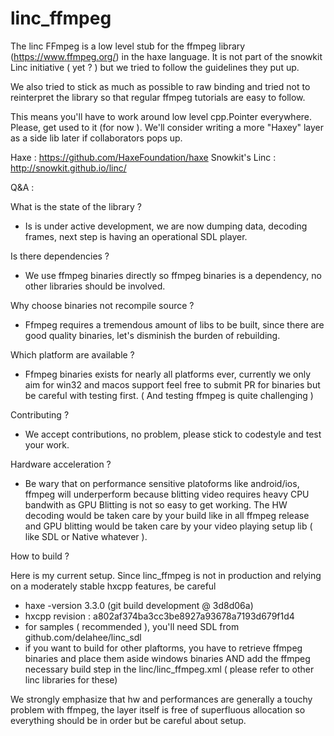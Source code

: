 # linc_ffmpeg

The linc FFmpeg is a low level stub for the ffmpeg library (https://www.ffmpeg.org/) in the haxe language. It is not part of the snowkit Linc initiative ( yet ? ) but we tried to follow the guidelines they put up.

We also tried to stick as much as possible to raw binding and tried not to reinterpret the library so that regular ffmpeg tutorials are easy to follow.

This means you'll have to work around low level cpp.Pointer everywhere. Please, get used to it (for now ). We'll consider writing a more "Haxey" layer as a side lib later if collaborators pops up.

Haxe : https://github.com/HaxeFoundation/haxe
Snowkit's Linc : http://snowkit.github.io/linc/

Q&A :

What is the state of the library ?
- Is is under active development, we are now dumping data, decoding frames, next step is having an operational SDL player.

Is there dependencies ?
- We use ffmpeg binaries directly so ffmpeg binaries is a dependency, no other libraries should be involved.

Why choose binaries not recompile source ?
- Ffmpeg requires a tremendous amount of libs to be built, since there are good quality binaries, let's disminish the burden of rebuilding.

Which platform are available ?
- Ffmpeg binaries exists for nearly all platforms ever, currently we only aim for win32 and macos support feel free to submit PR for binaries but be careful with testing first. ( And testing ffmpeg is quite challenging )

Contributing ?
- We accept contributions, no problem, please stick to codestyle and test your work.

Hardware acceleration ? 
- Be wary that on performance sensitive platoforms like android/ios, ffmpeg will underperform because blitting video requires heavy CPU bandwith as GPU Blitting is not so easy to get working. The HW decoding would be taken care by your build like in all ffmpeg release and GPU blitting would be taken care by your video playing setup lib ( like SDL or Native whatever ). 

How to build ?

Here is my current setup. Since linc_ffmpeg is not in production and relying on a moderately stable hxcpp features, be careful 
- haxe -version
3.3.0 (git build development @ 3d8d06a)
- hxcpp revision : a802af374ba3cc3be8927a93678a7193d679f1d4
- for samples ( recommended ), you'll need SDL from github.com/delahee/linc_sdl
- if you want to build for other plaftorms, you have to retrieve ffmpeg binaries and place them aside windows binaries AND add the ffmpeg necessary build step in the linc/linc_ffmpeg.xml ( please refer to other linc libraries for these) 
 
We strongly emphasize that hw and performances are generally a touchy problem with ffmpeg, the layer itself is free of superfluous allocation so everything should be in order but be careful about setup.




